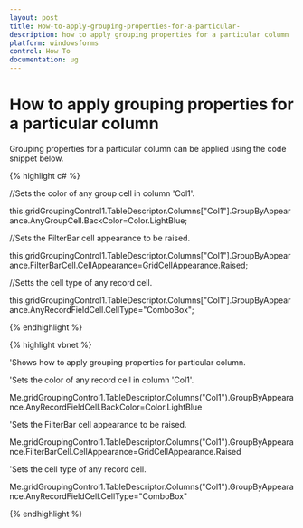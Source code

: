 ```yaml
---
layout: post
title: How-to-apply-grouping-properties-for-a-particular-
description: how to apply grouping properties for a particular column
platform: windowsforms
control: How To
documentation: ug
---
```


# How to apply grouping properties for a particular column

Grouping properties for a particular column can be applied using the code snippet below.

{% highlight c# %}



//Sets the color of any group cell in column 'Col1'.

this.gridGroupingControl1.TableDescriptor.Columns["Col1"].GroupByAppearance.AnyGroupCell.BackColor=Color.LightBlue;



//Sets the FilterBar cell appearance to be raised.

this.gridGroupingControl1.TableDescriptor.Columns["Col1"].GroupByAppearance.FilterBarCell.CellAppearance=GridCellAppearance.Raised;



//Setts the cell type of any record cell.

this.gridGroupingControl1.TableDescriptor.Columns["Col1"].GroupByAppearance.AnyRecordFieldCell.CellType="ComboBox";

{% endhighlight  %}

{% highlight vbnet %}



'Shows how to apply grouping properties for particular column.

'Sets the color of any record cell in column 'Col1'.

Me.gridGroupingControl1.TableDescriptor.Columns("Col1").GroupByAppearance.AnyRecordFieldCell.BackColor=Color.LightBlue



'Sets the FilterBar cell appearance to be raised.

Me.gridGroupingControl1.TableDescriptor.Columns("Col1").GroupByAppearance.FilterBarCell.CellAppearance=GridCellAppearance.Raised



'Sets the cell type of any record cell.

Me.gridGroupingControl1.TableDescriptor.Columns("Col1").GroupByAppearance.AnyRecordFieldCell.CellType="ComboBox"

{% endhighlight  %}

